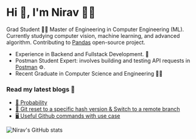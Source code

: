 # Hi 👋, I'm Nirav 👨‍💻

Grad Student 👨‍🎓 Master of Engineering in Computer Engineering (ML).
Currently studying computer vision, machine learning, and advanced algorithm. Contributing to [Pandas](https://github.com/pandas-dev/pandas) open-source project.
- Experience in Backend and Fullstack Development. 🚀
- Postman Student Expert: involves building and testing API requests in [Postman](https://api.badgr.io/public/assertions/EZYMK4bOQ6akn8m08ZPLvA) ⚙️.
- Recent Graduate in Computer Science and Engineering 👨‍🎓
<!-- 
| Languages | Databases | Cloud |
| :---: | :---: | :---: |
| ![JavaScript](https://img.shields.io/badge/-JavaScript-black?style=flat-square&logo=javascript) ![Python](https://img.shields.io/badge/-Python-black?style=flat-square&logo=Python) ![Java](https://img.shields.io/badge/-java-E34A86?style=flat-square&logo=java) ![C++](https://img.shields.io/badge/-C++-00599C?style=flat-square&logo=c) ![HTML5](https://img.shields.io/badge/-HTML5-E34F26?style=flat-square&logo=html5&logoColor=white) ![CSS3](https://img.shields.io/badge/-CSS3-1572B6?style=flat-square&logo=css3) | ![MySql](https://img.shields.io/badge/MySQL-005C84?style=for-the-badge&logo=mysql&logoColor=white) ![MongoDB](https://img.shields.io/badge/MongoDB-4EA94B?style=for-the-badge&logo=mongodb&logoColor=white) ![PostgreSql](https://img.shields.io/badge/PostgreSQL-316192?style=for-the-badge&logo=postgresql&logoColor=white) | ![AWS](https://img.shields.io/badge/AWS-%23FF9900.svg?style=for-the-badge&logo=amazon-aws&logoColor=white) |  -->

### Read my latest blogs 📝
- [🎲 Probability](https://srkds.hashnode.dev/fundas-of-probability)
- [🧢 Git reset to a specific hash version & Switch to a remote branch](https://srkds.hashnode.dev/git-reset-to-a-specific-hash-version-switch-to-a-remote-branch)
- [🖥 Useful Github commands with use case](https://srkds.hashnode.dev/useful-github-commands-with-use-case)

![Nirav's GitHub stats](https://github-readme-stats-eight-theta.vercel.app/api?username=srkds&show_icons=true&theme=radical&include_all_commits=true&count_private=true)

<!-- Postman student expert badge -->
<!-- <a href="https://api.badgr.io/public/assertions/EZYMK4bOQ6akn8m08ZPLvA"><img width="120px" height="120px" src="https://api.badgr.io/public/assertions/EZYMK4bOQ6akn8m08ZPLvA/image"></a><p class="badgr-badge-name" style="hyphens: auto; overflow-wrap: break-word; word-wrap: break-word; margin: 0; font-size: 16px; font-weight: 600; font-style: normal; font-stretch: normal; line-height: 1.25; letter-spacing: normal; text-align: left; color: #05012c;">Postman Student Expert</p><p class="badgr-badge-date" style="margin: 0; font-size: 12px; font-style: normal; font-stretch: normal; line-height: 1.67; letter-spacing: normal; text-align: left; color: #555555;"><strong style="font-size: 12px; font-weight: bold; font-style: normal; font-stretch: normal; line-height: 1.67; letter-spacing: normal; text-align: left; color: #000;">Awarded: </strong>Feb 15, 2022</p> -->
<!-- End Postman student expert badge -->


<!--
**srkds/srkds** is a ✨ _special_ ✨ repository because its `README.md` (this file) appears on your GitHub profile.

Here are some ideas to get you started:

- 🔭 I’m currently working on ...
- 🌱 I’m currently learning ...
- 👯 I’m looking to collaborate on ...
- 🤔 I’m looking for help with ...
- 💬 Ask me about ...
- 📫 How to reach me: ...
- 😄 Pronouns: ...
- ⚡ Fun fact: ...
-->
